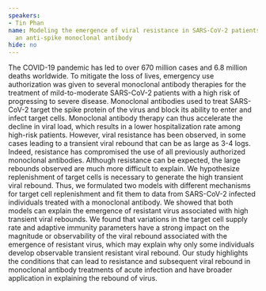 ```yaml
---
speakers:
- Tin Phan
name: Modeling the emergence of viral resistance in SARS-CoV-2 patients treated with
  an anti-spike monoclonal antibody
hide: no
---
```

The COVID-19 pandemic has led to over 670 million cases and 6.8 million deaths worldwide. To mitigate the loss of lives, emergency use authorization was given to several monoclonal antibody therapies for the treatment of mild-to-moderate SARS-CoV-2 patients with a high risk of progressing to severe disease. Monoclonal antibodies used to treat SARS-CoV-2 target the spike protein of the virus and block its ability to enter and infect target cells. Monoclonal antibody therapy can thus accelerate the decline in viral load, which results in a lower hospitalization rate among high-risk patients. However, viral resistance has been observed, in some cases leading to a transient viral rebound that can be as large as 3-4 logs. Indeed, resistance has compromised the use of all previously authorized monoclonal antibodies. Although resistance can be expected, the large rebounds observed are much more difficult to explain. We hypothesize replenishment of target cells is necessary to generate the high transient viral rebound. Thus, we formulated two models with different mechanisms for target cell replenishment and fit them to data from SARS-CoV-2 infected individuals treated with a monoclonal antibody. We showed that both models can explain the emergence of resistant virus associated with high transient viral rebounds. We found that variations in the target cell supply rate and adaptive immunity parameters have a strong impact on the magnitude or observability of the viral rebound associated with the emergence of resistant virus, which may explain why only some individuals develop observable transient resistant viral rebound. Our study highlights the conditions that can lead to resistance and subsequent viral rebound in monoclonal antibody treatments of acute infection and have broader application in explaining the rebound of virus.


